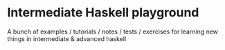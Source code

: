# Intermediate Haskell playground

A bunch of examples / tutorials / notes / tests / exercises for learning new things in intermediate & advanced haskell
